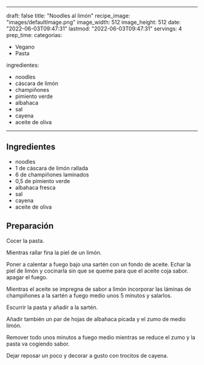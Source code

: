 
---
draft: false
title: "Noodles al limón"
recipe_image: "images/defaultImage.png"
image_width: 512
image_height: 512
date: "2022-06-03T09:47:31"
lastmod: "2022-06-03T09:47:31"
servings: 4
prep_time: 
categorias:
  - Vegano
  - Pasta

ingredientes:
  - noodles
  - cáscara de limón
  - champiñones
  - pimiento verde
  - albahaca
  - sal
  - cayena
  - aceite de oliva
---

## Ingredientes
- noodles
- 1  de cáscara de limón rallada
- 6  de champiñones laminados
- 0,5  de pimiento verde
- albahaca fresca
- sal
- cayena
- aceite de oliva

## Preparación
Cocer la pasta.

Mientras rallar fina la piel de un limón.

Poner a calentar a fuego bajo una sartén con un fondo de aceite. Echar la piel de limón y cocinarla sin que se queme para que el aceite coja sabor. apagar el fuego.

Mientras el aceite se impregna de sabor a limón incorporar las láminas de champiñones a la sartén a fuego medio unos 5 minutos y salarlos.

Escurrir la pasta y añadir a la sartén.

Añadir también un par de hojas de albahaca picada y el zumo de medio limón.

Remover todo unos minutos a fuego medio mientras se reduce el zumo y la pasta va cogiendo sabor.

Dejar reposar un poco y decorar a gusto con trocitos de cayena.


